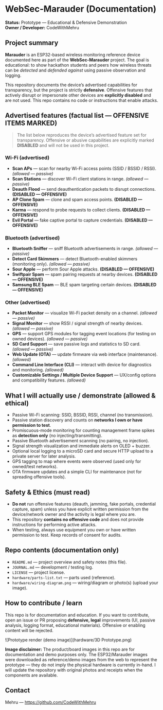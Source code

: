 # WebSec-Marauder (Documentation)

**Status:** Prototype — Educational & Defensive Demonstration  
**Owner / Developer:** CodeWithMehru



## Project summary
**Marauder** is an ESP32-based wireless monitoring reference device documented here as part of the **WebSec-Marauder** project. The goal is educational: to show hackathon students and peers how wireless threats can be *detected* and *defended against* using passive observation and logging.

This repository documents the device’s advertised capabilities for transparency, but the project is strictly **defensive**. Offensive features that actively disrupt or impersonate other devices are **explicitly disabled** and are not used. This repo contains no code or instructions that enable attacks.


## Advertised features (factual list — OFFENSIVE ITEMS MARKED)
> The list below reproduces the device’s advertised feature set for transparency. Offensive or abusive capabilities are explicitly marked **DISABLED** and will not be used in this project.

### Wi-Fi (advertised)
- **Scan APs** — scan for nearby Wi-Fi access points (SSID / BSSID / RSSI). *(allowed — passive)*
- **Scan Stations** — discover Wi-Fi client stations in range. *(allowed — passive)*
- **Deauth Flood** — send deauthentication packets to disrupt connections. **(DISABLED — OFFENSIVE)**
- **AP Clone Spam** — clone and spam access points. **(DISABLED — OFFENSIVE)**
- **Karma** — respond to probe requests to collect clients. **(DISABLED — OFFENSIVE)**
- **Evil Portal** — fake captive portal to capture credentials. **(DISABLED — OFFENSIVE)**

### Bluetooth (advertised)
- **Bluetooth Sniffer** — sniff Bluetooth advertisements in range. *(allowed — passive)*
- **Detect Card Skimmers** — detect Bluetooth-enabled skimmers (monitoring only). *(allowed — passive)*
- **Sour Apple** — perform Sour Apple attacks. **(DISABLED — OFFENSIVE)**
- **Swiftpair Spam** — spam pairing requests at nearby devices. **(DISABLED — OFFENSIVE)**
- **Samsung BLE Spam** — BLE spam targeting certain devices. **(DISABLED — OFFENSIVE)**

### Other (advertised)
- **Packet Monitor** — visualize Wi-Fi packet density on a channel. *(allowed — passive)*
- **Signal Monitor** — show RSSI / signal strength of nearby devices. *(allowed — passive)*
- **GPS** — support GPS modules for tagging event locations (for testing on owned devices). *(allowed — passive)*
- **SD Card Support** — save passive logs and statistics to SD card. *(allowed — passive)*
- **Web Update (OTA)** — update firmware via web interface (maintenance). *(allowed)*
- **Command Line Interface (CLI)** — interact with device for diagnostics and monitoring. *(allowed)*
- **Customizable Settings / Multiple Device Support** — UX/config options and compatibility features. *(allowed)*



## What I will actually use / demonstrate (allowed & ethical)
- Passive Wi-Fi scanning: SSID, BSSID, RSSI, channel (no transmission).
- Passive station discovery and counts on **networks I own or have permission to test**.
- Promiscuous-mode monitoring for counting management frame spikes as **detection only** (no injecting/transmitting).
- Passive Bluetooth advertisement scanning (no pairing, no injection).
- Signal strength visualization and immediate alerts on OLED + buzzer.
- Optional local logging to a microSD card and secure HTTP upload to a private server for later analysis.
- GPS tagging to map where events were observed (used only for owned/test networks).
- OTA firmware updates and a simple CLI for maintenance (not for spreading offensive tools).



## Safety & Ethics (must read)
- **Do not** run offensive features (deauth, jamming, fake portals, credential capture, spam) unless you have explicit written permission from the device/network owner and the activity is legal where you are.
- This repository **contains no offensive code** and does not provide instructions for performing active attacks.
- When testing, always use equipment you own or have written permission to test. Keep records of consent for audits.



## Repo contents (documentation only)
- `README.md` — project overview and safety notes (this file).  
- `JOURNAL.md` — development / testing log.  
- `LICENSE` — project license.  
- `hardware/parts-list.txt` — parts used (reference).  
- `hardware/wiring-diagram.png` — wiring/diagram or photo(s) (upload your image).



## How to contribute / learn
This repo is for documentation and education. If you want to contribute, open an issue or PR proposing **defensive, legal** improvements (UI, passive analysis, logging format, educational materials). Offensive or enabling content will be rejected.


![Prototype render (demo image)](hardware/3D Prototype.png)

**Image disclaimer:** The product/board images in this repo are for documentation and demo purposes only. The ESP32/Marauder images were downloaded as reference/demo images from the web to represent the prototype — they do not imply the physical hardware is currently in-hand. I will update the repository with original photos and receipts when the components are available.

## Contact
Mehru — https://github.com/CodeWithMehru